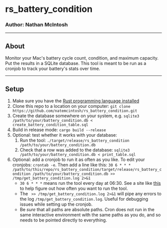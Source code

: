 # rs_battery_condition
### Author: Nathan McIntosh

---
## About
Monitor your Mac's battery cycle count, condition, and maximum capacity. Put the results in a SQLite database. This tool is meant to be run as a cronjob to track your battery's stats over time. 

---
## Setup
1. Make sure you have the [Rust programming language installed](https://www.rust-lang.org)
1. Clone this repo to a location on your computer: `git clone https://github.com/natemcintosh/rs_battery_condition.git`
1. Create the database somewhere on your system, e.g. `sqlite3 /path/to/your/battery_condition.db < create_battery_condition_table.sql`
1. Build in release mode: `cargo build --release`
1. Optional: test whether it works with your database: 
    1. Run the tool: `./target/release/rs_battery_condition /path/to/your/battery_condition.db`
    1. Check that a row was added to the database: `sqlite3 /path/to/your/battery_condition.db < print_table.sql`
1. Optional: add a cronjob to run it as often as you like. To edit your cronjobs: `crontab -e`. Then add a line like this: `30 6 * * * /path/to/this/repo/rs_battery_condition/target/release/rs_battery_condition /path/to/your/battery_condition.db >> /tmp/get_battery_condition.log 2>&1`
    - `30 6 * * *` means run the tool every day at 06:30. See a site like [this](https://crontab.guru) to help figure out how often you want to run the tool. 
    - The ` >> /tmp/get_battery_condition.log 2>&1` will pipe any errors to the log `/tmp/get_battery_condition.log`. Useful for debugging issues while setting up the cronjob. 
    - Be *sure* that all paths are absolute paths. Cron does not run in the same interactive environment with the same paths as you do, and so needs to be pointed directly to everything. 